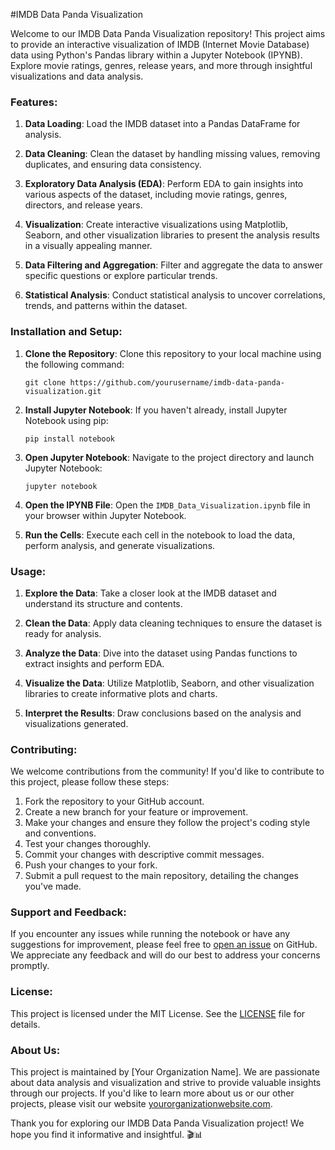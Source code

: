 #IMDB Data Panda Visualization

Welcome to our IMDB Data Panda Visualization repository! This project aims to provide an interactive visualization of IMDB (Internet Movie Database) data using Python's Pandas library within a Jupyter Notebook (IPYNB). Explore movie ratings, genres, release years, and more through insightful visualizations and data analysis.

### Features:

1. **Data Loading**: Load the IMDB dataset into a Pandas DataFrame for analysis.

2. **Data Cleaning**: Clean the dataset by handling missing values, removing duplicates, and ensuring data consistency.

3. **Exploratory Data Analysis (EDA)**: Perform EDA to gain insights into various aspects of the dataset, including movie ratings, genres, directors, and release years.

4. **Visualization**: Create interactive visualizations using Matplotlib, Seaborn, and other visualization libraries to present the analysis results in a visually appealing manner.

5. **Data Filtering and Aggregation**: Filter and aggregate the data to answer specific questions or explore particular trends.

6. **Statistical Analysis**: Conduct statistical analysis to uncover correlations, trends, and patterns within the dataset.

### Installation and Setup:

1. **Clone the Repository**: Clone this repository to your local machine using the following command:

   ```
   git clone https://github.com/yourusername/imdb-data-panda-visualization.git
   ```

2. **Install Jupyter Notebook**: If you haven't already, install Jupyter Notebook using pip:

   ```
   pip install notebook
   ```

3. **Open Jupyter Notebook**: Navigate to the project directory and launch Jupyter Notebook:

   ```
   jupyter notebook
   ```

4. **Open the IPYNB File**: Open the `IMDB_Data_Visualization.ipynb` file in your browser within Jupyter Notebook.

5. **Run the Cells**: Execute each cell in the notebook to load the data, perform analysis, and generate visualizations.

### Usage:

1. **Explore the Data**: Take a closer look at the IMDB dataset and understand its structure and contents.

2. **Clean the Data**: Apply data cleaning techniques to ensure the dataset is ready for analysis.

3. **Analyze the Data**: Dive into the dataset using Pandas functions to extract insights and perform EDA.

4. **Visualize the Data**: Utilize Matplotlib, Seaborn, and other visualization libraries to create informative plots and charts.

5. **Interpret the Results**: Draw conclusions based on the analysis and visualizations generated.

### Contributing:

We welcome contributions from the community! If you'd like to contribute to this project, please follow these steps:

1. Fork the repository to your GitHub account.
2. Create a new branch for your feature or improvement.
3. Make your changes and ensure they follow the project's coding style and conventions.
4. Test your changes thoroughly.
5. Commit your changes with descriptive commit messages.
6. Push your changes to your fork.
7. Submit a pull request to the main repository, detailing the changes you've made.

### Support and Feedback:

If you encounter any issues while running the notebook or have any suggestions for improvement, please feel free to [open an issue](https://github.com/yourusername/imdb-data-panda-visualization/issues) on GitHub. We appreciate any feedback and will do our best to address your concerns promptly.

### License:

This project is licensed under the MIT License. See the [LICENSE](LICENSE) file for details.

### About Us:

This project is maintained by [Your Organization Name]. We are passionate about data analysis and visualization and strive to provide valuable insights through our projects. If you'd like to learn more about us or our other projects, please visit our website [yourorganizationwebsite.com](https://yourorganizationwebsite.com).

Thank you for exploring our IMDB Data Panda Visualization project! We hope you find it informative and insightful. 🎬📊
